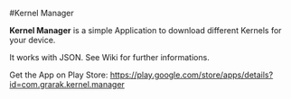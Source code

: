 #Kernel Manager

**Kernel Manager** is a simple Application to download different Kernels for your device.

It works with JSON. See Wiki for further informations.

Get the App on Play Store: https://play.google.com/store/apps/details?id=com.grarak.kernel.manager
